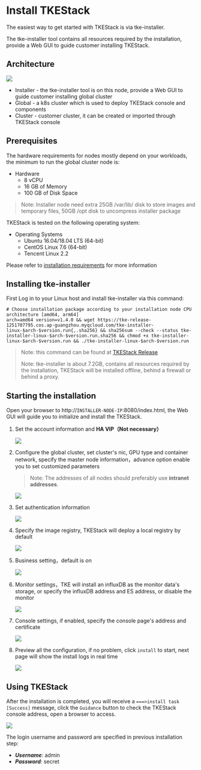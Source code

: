 # Install TKEStack

The easiest way to get started with TKEStack is via tke-installer.

The tke-installer tool contains all resources required by the installation, provide a Web GUI to guide customer installing TKEStack.

## Architecture

![](../../images/TKEStackHighLevelArchitecture@2x.png)

* Installer -  the tke-installer tool is on this node, provide a Web GUI to guide customer installing global cluster
* Global -  a k8s cluster which is used to deploy TKEStack console and components
* Cluster -  customer cluster, it can be created or imported through TKEStack console

## Prerequisites

The hardware requirements for nodes mostly depend on your workloads, the minimum to run the global cluster node is:

* Hardware
  * 8 vCPU
  * 16 GB of Memory
  * 100 GB of Disk Space

> Note: Installer node need extra 25GB /var/lib/ disk to store images and temporary files, 50GB /opt disk to uncompress installer package

TKEStack is tested on the following operating system:

* Operating Systems
  * Ubuntu 16.04/18.04  LTS (64-bit)
  * CentOS Linux 7.6 (64-bit)
  * Tencent Linux 2.2 

Please refer to [ installation requirements](docs/guide/zh-CN/installation/installation-requirement.md) for more information


## Installing tke-installer

First Log in to your Linux host and install tke-installer via this command:

    # Choose installation package according to your installation node CPU architecture [amd64, arm64]
    arch=amd64 version=v1.4.0 && wget https://tke-release-1251707795.cos.ap-guangzhou.myqcloud.com/tke-installer-linux-$arch-$version.run{,.sha256} && sha256sum --check --status tke-installer-linux-$arch-$version.run.sha256 && chmod +x tke-installer-linux-$arch-$version.run && ./tke-installer-linux-$arch-$version.run

> Note: this command can be found at [TKEStack Release](https://github.com/tkestack/tke/releases)
>
> Note: tke-installer is about 7.2GB, contains all resources required by the installation, TKEStack will be installed offline, behind a firewall or behind a proxy.


## Starting the installation

Open your browser to http://`INSTALLER-NODE-IP`:8080/index.html, the Web GUI will guide you to initialize and install the TKEStack.

1. Set the account information and **HA VIP（Not necessary）**
  
   ![](../../images/step-1.png)
  
2. Configure the global cluster, set cluster's nic, GPU type and container network, specify the master node information，advance option enable you to set customized parameters

   > Note: The addresses of all nodes should preferably use **intranet addresses**.

   ![](../../images/step-2.png)

3. Set authentication information

   ![](../../images/step-3.png)

4. Specify the image registry, TKEStack will deploy a local registry by default

   ![](../../images/step-4.png)

5. Business setting，default is on

   ![](../../images/step-5.png)

6. Monitor settings，TKE will install an influxDB as the monitor data's storage, or specify the influxDB address and ES address, or disable the monitor

   ![](../../images/step-6.png)

7. Console settings, if enabled, specify the console page's address and certificate

   ![](../../images/step-7.png)

8. Preview all the configuration, if no problem, click `install` to start, next page will show the install logs in real time

   ![](../../images/step-8.png)


## Using TKEStack

After the installation is completed, you will receive a `===>install task [Success]` message, click the `Guidance` button to check the TKEStack console address, open a browser to access.

   ![](../../images/step-9.png)

The login username and password are specified in previous installation step:

  * ***Username***: admin
  * ***Password***: secret
